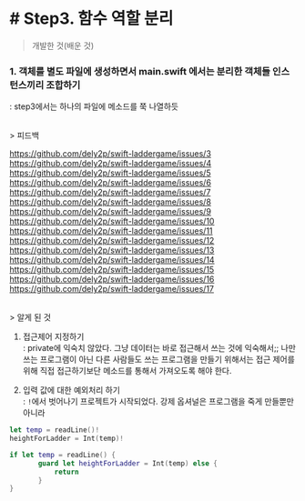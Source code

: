 # # Step3. 함수 역할 분리

> 개발한 것(배운 것)

### 1. 객체를 별도 파일에 생성하면서 main.swift 에서는 분리한 객체들 인스턴스끼리 조합하기

: step3에서는 하나의 파일에 메소드를 쭉 나열하듯

<br  />
> 피드백

https://github.com/dely2p/swift-laddergame/issues/3
https://github.com/dely2p/swift-laddergame/issues/4
https://github.com/dely2p/swift-laddergame/issues/5
https://github.com/dely2p/swift-laddergame/issues/6
https://github.com/dely2p/swift-laddergame/issues/7
https://github.com/dely2p/swift-laddergame/issues/8
https://github.com/dely2p/swift-laddergame/issues/9
https://github.com/dely2p/swift-laddergame/issues/10
https://github.com/dely2p/swift-laddergame/issues/11
https://github.com/dely2p/swift-laddergame/issues/12
https://github.com/dely2p/swift-laddergame/issues/13
https://github.com/dely2p/swift-laddergame/issues/14
https://github.com/dely2p/swift-laddergame/issues/15
https://github.com/dely2p/swift-laddergame/issues/16
https://github.com/dely2p/swift-laddergame/issues/17

<br  />
> 알게 된 것

1. 접근제어 지정하기<br  />
: private에 익숙치 않았다. 그냥 데이터는 바로 접근해서 쓰는 것에 익숙해서;; 나만 쓰는 프로그램이 아닌 다른 사람들도 쓰는 프로그램을 만들기 위해서는 접근 제어를 위해 직접 접근하기보단 메소드를 통해서 가져오도록 해야 한다.

2. 입력 값에 대한 예외처리 하기<br  />
: `!`에서 벗어나기 프로젝트가 시작되었다. 강제 옵셔널은 프로그램을 죽게 만들뿐만 아니라 

 ```swift
 let temp = readLine()!
 heightForLadder = Int(temp)!
 ```

 ```swift
 if let temp = readLine() {
 		guard let heightForLadder = Int(temp) else {
 			return 
 		}
 }
 
 ```

<br  />
